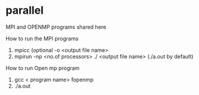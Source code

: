 # parallel
MPI and OPENMP programs shared here

How to run the MPI programs

1. mpicc <program name> (optional -o \<output file name\>
2. mpirun -np <no.of processors> ./ \<output file name\> (./a.out by default)


How to run Open mp program
1. gcc \< program name\> fopenmp
2. ./a.out
